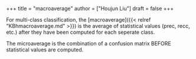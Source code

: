 +++
title = "macroaverage"
author = ["Houjun Liu"]
draft = false
+++

For multi-class classification, the [macroaverage]({{< relref "KBhmacroaverage.md" >}}) is the average of statistical values (prec, recc, etc.) after they have been computed for each seperate class.

The microaverage is the combination of a confusion matrix BEFORE statistical values are computed.
